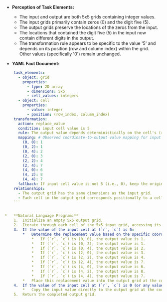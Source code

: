 *   **Perception of Task Elements:**
    *   The input and output are both 5x5 grids containing integer values.
    *   The input grids primarily contain zeros (0) and the digit five (5).
    *   The output grids preserve the locations of the zeros from the input.
    *   The locations that contained the digit five (5) in the input now contain different digits in the output.
    *   The transformation rule appears to be specific to the value '5' and depends on its position (row and column index) within the grid. Other values (specifically '0') remain unchanged.

*   **YAML Fact Document:**
    
```yaml
    task_elements:
      - object: grid
        properties:
          - type: 2D array
          - dimensions: 5x5
          - cell_values: integers
      - object: cell
        properties:
          - value: integer
          - position: (row_index, column_index)
    transformation:
      action: replace_value
      condition: input cell value is 5
      rule: The output value depends deterministically on the cell's (row, column) coordinates.
      mapping: # Observed coordinate-to-output value mapping for input '5'
        (0, 0): 1
        (0, 2): 1
        (0, 4): 2
        (2, 0): 3
        (2, 2): 4
        (2, 4): 7
        (4, 0): 6
        (4, 2): 8
        (4, 4): 7
      fallback: If input cell value is not 5 (i.e., 0), keep the original value.
    relationships:
      - The output grid has the same dimensions as the input grid.
      - Each cell in the output grid corresponds positionally to a cell in the input grid.
    ```


*   **Natural Language Program:**
    1.  Initialize an empty 5x5 output grid.
    2.  Iterate through each cell of the 5x5 input grid, accessing its value and its position (row `r`, column `c`).
    3.  If the value of the input cell at (`r`, `c`) is 5:
        *   Determine the replacement value based on the specific coordinates (`r`, `c`) using the following predefined mapping:
            *   If (`r`, `c`) is (0, 0), the output value is 1.
            *   If (`r`, `c`) is (0, 2), the output value is 1.
            *   If (`r`, `c`) is (0, 4), the output value is 2.
            *   If (`r`, `c`) is (2, 0), the output value is 3.
            *   If (`r`, `c`) is (2, 2), the output value is 4.
            *   If (`r`, `c`) is (2, 4), the output value is 7.
            *   If (`r`, `c`) is (4, 0), the output value is 6.
            *   If (`r`, `c`) is (4, 2), the output value is 8.
            *   If (`r`, `c`) is (4, 4), the output value is 7.
        *   Place this replacement value into the output grid at the corresponding position (`r`, `c`).
    4.  If the value of the input cell at (`r`, `c`) is 0 (or any value other than 5):
        *   Copy the input value directly to the output grid at the corresponding position (`r`, `c`).
    5.  Return the completed output grid.